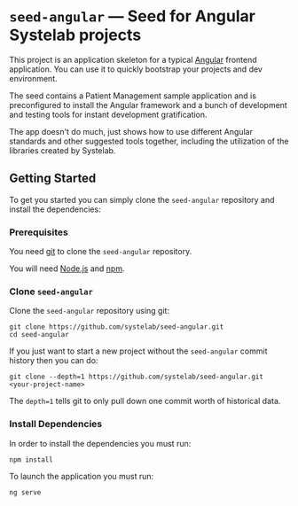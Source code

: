 ﻿# `seed-angular` — Seed for Angular Systelab projects

This project is an application skeleton for a typical [Angular][Angular] frontend application. You can use it
to quickly bootstrap your projects and dev environment.

The seed contains a Patient Management sample application and is preconfigured to install the Angular
framework and a bunch of development and testing tools for instant development gratification.

The app doesn't do much, just shows how to use different Angular standards and other suggested tools together, including the utilization of the libraries created by Systelab.

## Getting Started

To get you started you can simply clone the `seed-angular` repository and install the dependencies:

### Prerequisites

You need [git][git] to clone the `seed-angular` repository.

You will need [Node.js][node] and [npm][npm].

### Clone `seed-angular`

Clone the `seed-angular` repository using git:

```
git clone https://github.com/systelab/seed-angular.git
cd seed-angular
```

If you just want to start a new project without the `seed-angular` commit history then you can do:

```
git clone --depth=1 https://github.com/systelab/seed-angular.git <your-project-name>
```

The `depth=1` tells git to only pull down one commit worth of historical data.

### Install Dependencies

In order to install the dependencies you must run:

```
npm install
```

To launch the application you must run:

```
ng serve
```

[git]: https://git-scm.com/
[npm]: https://www.npmjs.com/
[node]: https://nodejs.org
[Angular]: https://angular.io/
